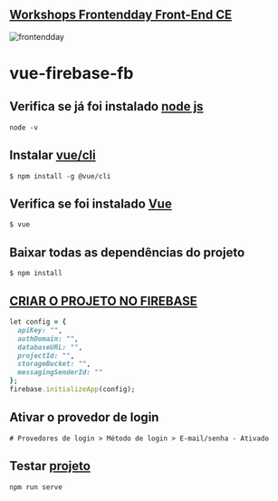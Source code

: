 ## [Workshops Frontendday Front-End CE](https://www.instagram.com/p/Btex4h_nieF/)

![frontendday](https://instagram.ffor10-1.fna.fbcdn.net/vp/942e6e0eef774d2202b8141de15a0352/5D68ADE9/t51.2885-15/e35/50528210_1117942445045539_8851925111163305343_n.jpg?_nc_ht=instagram.ffor10-1.fna.fbcdn.net)

# vue-firebase-fb

## Verifica se já foi instalado [node js](https://nodejs.org/en/)
```
node -v
```
## Instalar [vue/cli](https://cli.vuejs.org/guide/)
```
$ npm install -g @vue/cli
```
## Verifica se foi instalado [Vue](https://vuejs.org/)
```
$ vue
```
## Baixar todas as dependências do projeto
```
$ npm install
```

## [CRIAR O PROJETO NO FIREBASE](https://console.firebase.google.com/project/crafrro/authentication/users)
```ruby
let config = {
  apiKey: "",
  authDomain: "",
  databaseURL: "",
  projectId: "",
  storageBucket: "",
  messagingSenderId: ""
};
firebase.initializeApp(config);
```

## Ativar o provedor de login
```
# Provedores de login > Método de login > E-mail/senha - Ativado
```
## Testar [projeto](http://localhost:8080/#/)
```
npm run serve
```
